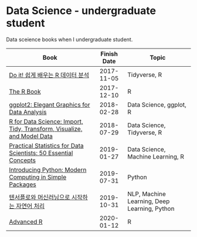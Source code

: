 Data Science - undergraduate student
============================

Data sceience books when I undergraduate student.

| Book | Finish Date | Topic 
|----------|:--------------:|-------|
|[Do it! 쉽게 배우는 R 데이터 분석](http://www.yes24.com/Product/Goods/43868089)|2017-11-05|Tidyverse, R|
|[The R Book](https://www.amazon.com/R-Book-Michael-J-Crawley/dp/0470973927/ref=sr_1_2?keywords=the+R+book&qid=1585008936&rnid=2941120011&s=books&sr=1-2&swrs=C2685C74B38013F9113D1E3F3DBCBDDF)|2017-12-10|R|
|[ggplot2: Elegant Graphics for Data Analysis](https://www.amazon.com/ggplot2-Elegant-Graphics-Data-Analysis-ebook/dp/B01GVCRF6M/ref=sr_1_2?keywords=ggplot&qid=1585008623&sr=8-2)|2018-02-28|Data Science, ggplot, R|
|[R for Data Science: Import, Tidy, Transform, Visualize, and Model Data](https://www.amazon.com/Data-Science-Transform-Visualize-Model-ebook/dp/B01NAJAEN5/ref=sr_1_1?crid=1D1IM8LNCVBQ&keywords=r+for+data+science&qid=1585008482&sprefix=R+for+data+%2Caps%2C332&sr=8-1)|2018-07-29|Data Science, Tidyverse, R|
|[Practical Statistics for Data Scientists: 50 Essential Concepts](https://www.amazon.com/Practical-Statistics-Data-Scientists-Essential/dp/1491952962/ref=sr_1_1?crid=I8WEQ6D6DNOB&keywords=practical+statistics+for+data+scientists&qid=1584685678&sprefix=practical+stati%2Caps%2C326&sr=8-1)|2019-01-27|Data Science, Machine Learning, R|
|[Introducing Python: Modern Computing in Simple Packages](https://www.amazon.com/Introducing-Python-Modern-Computing-Packages/dp/1449359361/ref=sr_1_16?keywords=introducing+python&qid=1585009762&sr=8-16)|2019-07-31|Python|
|[텐서플로와 머신러닝으로 시작하는 자연어 처리](https://www.aladin.co.kr/shop/wproduct.aspx?ItemId=180250561)|2019-10-31|NLP, Machine Learning, Deep Learning, Python|
|[Advanced R](https://www.amazon.com/Advanced-Second-Chapman-Hall-CRC-ebook/dp/B07SBHXXD1/ref=sr_1_1?keywords=advanced+r&qid=1585008745&sr=8-1)|2020-01-12|R|

